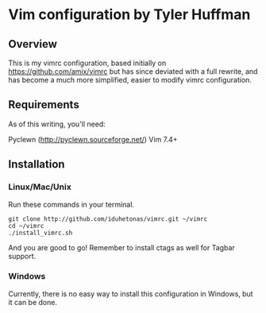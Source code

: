 Vim configuration by Tyler Huffman
==================================

## Overview
This is my vimrc configuration, based initially on https://github.com/amix/vimrc but has since deviated with a full rewrite, and has become a much more simplified, easier to modify vimrc configuration.

## Requirements
As of this writing, you'll need: 

Pyclewn (http://pyclewn.sourceforge.net/)
Vim 7.4+

## Installation

### Linux/Mac/Unix
Run these commands in your terminal.

    git clone http://github.com/iduhetonas/vimrc.git ~/vimrc
    cd ~/vimrc
    ./install_vimrc.sh

And you are good to go! Remember to install ctags as well for Tagbar support.

### Windows
Currently, there is no easy way to install this configuration in Windows, but it can be done.

